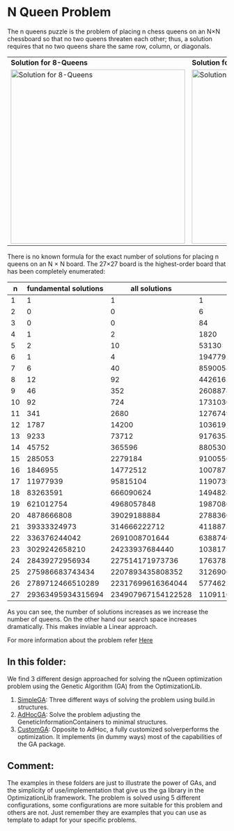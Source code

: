 # N Queen Problem
The n queens puzzle is the problem of placing n chess queens on an N×N chessboard so that no two queens threaten
each other; thus, a solution requires that no two queens share the same row, column, or diagonals.

<table>
  <tr>
    <td> <b>Solution for 8-Queens </b></td>
    <td> <b>Solution for 32-Queens </b> </td>
  </tr>
  <tr>
    <td> <img src="https://github.com/SergioOyaga/N-Queen_Problem/blob/master/out/image/8QueenSolution.png"  title="Solution for 8-Queens" alt="Solution for 8-Queens" width="400" height="400" /></td>
    <td> <img src="https://github.com/SergioOyaga/N-Queen_Problem/blob/master/out/image/32QueenSolution.png"  title="Solution for 32-Queens" alt="Solution for 32-Queens" width="400" height="400" /></td>
  </tr>
</table>

There is no known formula for the exact number of solutions for placing n queens on an N × N board.
The 27×27 board is the highest-order board that has been completely enumerated:

| n  | fundamental solutions | all solutions      | total combinations                                 |
|----|-----------------------|--------------------|----------------------------------------------------|
| 1  | 1                     | 1                  | 1                                                  |
| 2  | 0                     | 0                  | 6                                                  |
| 3  | 0                     | 0                  | 84                                                 |
| 4  | 1                     | 2                  | 1820                                               |
| 5  | 2                     | 10                 | 53130                                              |
| 6  | 1                     | 4                  | 1947792                                            |
| 7  | 6                     | 40                 | 85900584                                           |
| 8  | 12                    | 92                 | 4426165368                                         |
| 9  | 46                    | 352                | 260887834350                                       |
| 10 | 92                    | 724                | 17310309456440                                     |
| 11 | 341                   | 2680               | 1276749965026536                                   |
| 12 | 1787                  | 14200              | 103619293824707388                                 |
| 13 | 9233                  | 73712              | 9176358300744339432                                |
| 14 | 45752                 | 365596             | 880530516383349192480                              |
| 15 | 285053                | 2279184            | 91005567811177478095440                            |
| 16 | 1846955               | 14772512           | 10078751602022313874633200                         |
| 17 | 11977939              | 95815104           | 1190739044344491048895397910                       |
| 18 | 83263591              | 666090624          | 149482492334195165714038760136                     |
| 19 | 621012754             | 4968057848         | 19870867053543756004133247695400                   |
| 20 | 4878666808            | 39029188884        | 2788360983670896737872851072994080                 |
| 21 | 39333324973           | 314666222712       | 411887396336567398822620727355402190               |
| 22 | 336376244042          | 2691008701644      | 63887407766986865702182544710470036560             |
| 23 | 3029242658210         | 24233937684440     | 10381758958529585222885358558747563185920          |
| 24 | 28439272956934        | 227514171973736    | 1763783520005146433232953016554504214270600        |
| 25 | 275986683743434       | 2207893435808352   | 312690620414907617326451186807195415244296900      |
| 26 | 2789712466510289      | 22317699616364044  | 57746226578042013138408988185727715132037050952    |
| 27 | 29363495934315694     | 234907967154122528 | 11091107763254898773425731705373527055193637625824 |

As you can see, the number of solutions increases as we increase the number of queens. On the other hand our search space 
increases dramatically. This makes inviable a Linear approach.

For more information about the problem refer [Here](https://en.wikipedia.org/wiki/Eight_queens_puzzle#Counting_solutions_for_other_sizes_n)

## In this folder:
We find 3 different design approached for solving the nQueen optimization problem using the Genetic Algorithm (GA)
from the OptimizationLib.
1. [SimpleGA](https://github.com/SergioOyaga/GeneticAlgorithmExamples/tree/master/src/main/java/org/soyaga/examples/NQueenProblem/SimpleGAs):
Three different ways of solving the problem using build.in structures.
2. [AdHocGA](https://github.com/SergioOyaga/GeneticAlgorithmExamples/tree/master/src/main/java/org/soyaga/examples/NQueenProblem/AdHocGA):
Solve the problem adjusting the GeneticInformationContainers to minimal structures.
3. [CustomGA](https://github.com/SergioOyaga/GeneticAlgorithmExamples/tree/master/src/main/java/org/soyaga/examples/NQueenProblem/CustomGA):
Opposite to AdHoc, a fully customized solverperforms the optimization. It implements (in dummy ways) most of the 
capabilities of the GA package.

## Comment:
The examples in these folders are just to illustrate the power of GAs, and the simplicity of use/implementation
that give us the ga library in the OptimizationLib framework. The problem is solved using 5 different configurations, 
some configurations are more suitable for this problem and others are not. Just remember they are examples that you can 
use as template to adapt for your specific problems. 
